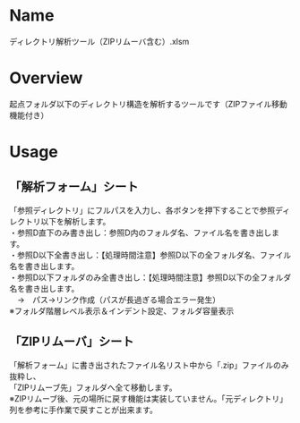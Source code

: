 # Name
ディレクトリ解析ツール（ZIPリムーバ含む）.xlsm
# Overview
起点フォルダ以下のディレクトリ構造を解析するツールです（ZIPファイル移動機能付き）
# Usage
## 「解析フォーム」シート
「参照ディレクトリ」にフルパスを入力し、各ボタンを押下することで参照ディレクトリ以下を解析します。  
・参照D直下のみ書き出し：参照D内のフォルダ名、ファイル名を書き出します。  
・参照D以下全書き出し：【処理時間注意】参照D以下の全フォルダ名、ファイル名を書き出します。  
・参照D以下フォルダのみ全書き出し：【処理時間注意】参照D以下の全フォルダ名を書き出します。  
　→　パス→リンク作成（パスが長過ぎる場合エラー発生）  
※フォルダ階層レベル表示＆インデント設定、フォルダ容量表示  
## 「ZIPリムーバ」シート
「解析フォーム」に書き出されたファイル名リスト中から「.zip」ファイルのみ抜粋し、  
「ZIPリムーブ先」フォルダへ全て移動します。  
※ZIPリムーブ後、元の場所に戻す機能は実装していません。「元ディレクトリ」列を参考に手作業で戻すことが出来ます。
